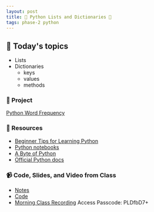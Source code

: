 ```yaml
---
layout: post
title: 🐍 Python Lists and Dictionaries 🐍
tags: phase-2 python
---
```


## 📅 Today's topics

- Lists
- Dictionaries
  - keys
  - values
  - methods

### 🎯  Project

[Python Word Frequency](https://classroom.github.com/a/n6eXIzwF)

### 🔖 Resources

* [Beginner Tips for Learning Python](https://realpython.com/python-beginner-tips/)
* [Python notebooks](https://github.com/momentum-team-6/examples/tree/main/python/intro-notebooks)
* [A Byte of Python](https://python.swaroopch.com/)
* [Official Python docs](https://docs.python.org/3/)

### 📹 Code, Slides, and Video from Class

* [Notes](https://github.com/momentum-team-7/notes/blob/main/python-lists-dicts-tuples.md)
* [Code](https://github.com/momentum-team-7/examples/tree/main/python/intro-notebooks)
* [Morning Class Recording](https://us02web.zoom.us/rec/share/rMrwJ0CILQdABXH1-sJ7VdxcZuQ_92lCE5liIzseflRh1n8_hrtVLP4_C3ciJtmE.Bl0iBDoQRXpK5UHe)
Access Passcode: PLDfbD7+

